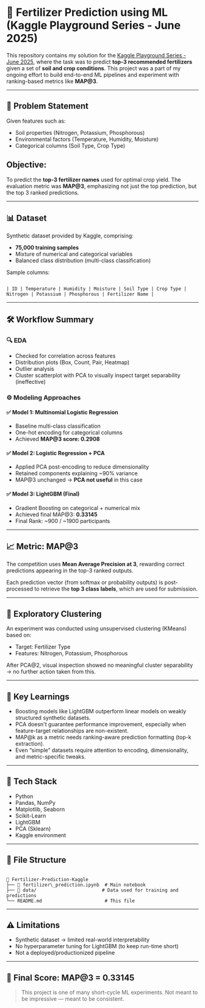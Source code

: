 # 🧪 Fertilizer Prediction using ML (Kaggle Playground Series - June 2025)

This repository contains my solution for the [Kaggle Playground Series - June 2025](https://www.kaggle.com/competitions/playground-series-s5e6), where the task was to predict **top-3 recommended fertilizers** given a set of **soil and crop conditions**. 
This project was a part of my ongoing effort to build end-to-end ML pipelines and experiment with ranking-based metrics like **MAP@3**.

---

## 🧠 Problem Statement

Given features such as:
- Soil properties (Nitrogen, Potassium, Phosphorous)
- Environmental factors (Temperature, Humidity, Moisture)
- Categorical columns (Soil Type, Crop Type)

## Objective:
To predict the **top-3 fertilizer names** used for optimal crop yield. The evaluation metric was **MAP@3**, emphasizing not just the top prediction, but the top 3 ranked predictions.

---

## 📊 Dataset

Synthetic dataset provided by Kaggle, comprising:
- **75,000 training samples**
- Mixture of numerical and categorical variables
- Balanced class distribution (multi-class classification)

Sample columns:
```

| ID | Temperature | Humidity | Moisture | Soil Type | Crop Type | Nitrogen | Potassium | Phosphorous | Fertilizer Name |

```

---

## 🛠️ Workflow Summary

### 🔍 EDA
- Checked for correlation across features
- Distribution plots (Box, Count, Pair, Heatmap)
- Outlier analysis
- Cluster scatterplot with PCA to visually inspect target separability (ineffective)

### ⚙️ Modeling Approaches

#### ✅ Model 1: Multinomial Logistic Regression
- Baseline multi-class classification
- One-hot encoding for categorical columns
- Achieved **MAP@3 score: 0.2908**

#### ✅ Model 2: Logistic Regression + PCA
- Applied PCA post-encoding to reduce dimensionality
- Retained components explaining ~90% variance
- MAP@3 unchanged → **PCA not useful** in this case

#### ✅ Model 3: LightGBM (Final)
- Gradient Boosting on categorical + numerical mix
- Achieved final MAP@3: **0.33145**
- Final Rank: ~900 / ~1900 participants

---

## 📈 Metric: MAP@3

The competition uses **Mean Average Precision at 3**, rewarding correct predictions appearing in the top-3 ranked outputs.

Each prediction vector (from softmax or probability outputs) is post-processed to retrieve the **top 3 class labels**, which are used for submission.

---

## 🧪 Exploratory Clustering

An experiment was conducted using unsupervised clustering (KMeans) based on:
- Target: Fertilizer Type
- Features: Nitrogen, Potassium, Phosphorous

After PCA@2, visual inspection showed no meaningful cluster separability → no further action taken from this.

---

## 📌 Key Learnings

- Boosting models like LightGBM outperform linear models on weakly structured synthetic datasets.
- PCA doesn't guarantee performance improvement, especially when feature-target relationships are non-existent.
- MAP@k as a metric needs ranking-aware prediction formatting (top-k extraction).
- Even “simple” datasets require attention to encoding, dimensionality, and metric-specific tweaks.

---

## 🧰 Tech Stack

- Python
- Pandas, NumPy
- Matplotlib, Seaborn
- Scikit-Learn
- LightGBM
- PCA (Sklearn)
- Kaggle environment

---

## 📂 File Structure

```

📁 Fertilizer-Prediction-Kaggle
├── 📜 fertilizer\_prediction.ipynb  # Main notebook
├── 📁 data/                        # Data used for training and predictions
└── README.md                       # This file

```

---

## ⚠️ Limitations

- Synthetic dataset → limited real-world interpretability
- No hyperparameter tuning for LightGBM (to keep run-time short)
- Not a deployed/productionized pipeline

---

## 📌 Final Score: **MAP@3 = 0.33145**

> This project is one of many short-cycle ML experiments. Not meant to be impressive — meant to be consistent.
